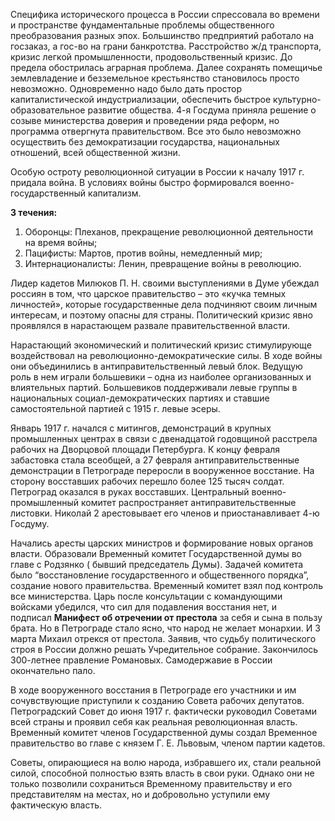 Специфика исторического процесса в России спрессовала во времени и пространстве фундаментальные проблемы общественного преобразования разных эпох. Большинство предприятий работало на госзаказ, а гос-во на грани банкротства. Расстройство ж/д транспорта, кризис легкой промышленности, продовольственный кризис. До предела обострилась аграрная проблема. Далее сохранять помещичье землевладение и безземельное крестьянство становилось просто невозможно. Одновременно надо было дать простор капиталистической индустриализации, обеспечить быстрое культурно-образовательное развитие общества. 4-я Госдума приняла решение о созыве министерства доверия и проведении ряда реформ, но программа отвергнута правительством. Все это было невозможно осуществить без демократизации государства, национальных отношений, всей общественной жизни.

Особую остроту революционной ситуации в России к началу 1917 г. придала война. В условиях войны быстро формировался военно-государственный капитализм.

**3 течения:**

1. Оборонцы: Плеханов, прекращение революционной деятельности на время войны;
2. Пацифисты: Мартов, против войны, немедленный мир;
3. Интернационалисты: Ленин, превращение войны в революцию.

Лидер кадетов Милюков П. Н. своими выступлениями в Думе убеждал россиян в том, что царское правительство – это «кучка темных личностей», которые государственные дела подчиняют своим личным интересам, и поэтому опасны для страны. Политический кризис явно проявлялся в нарастающем развале правительственной власти.

Нарастающий экономический и политический кризис стимулирующе воздействовал на революционно-демократические силы. В ходе войны они объединились в антиправительственный левый блок. Ведущую роль в нем играли большевики – одна из наиболее организованных и влиятельных партий. Большевиков поддерживали левые группы в национальных социал-демократических партиях и ставшие самостоятельной партией с 1915 г. левые эсеры.

Январь 1917 г. начался с митингов, демонстраций в крупных промышленных центрах в связи с двенадцатой годовщиной расстрела рабочих на Дворцовой площади Петербурга. К концу февраля забастовка стала всеобщей, а 27 февраля антиправительственные демонстрации в Петрограде переросли в вооруженное восстание. На сторону восставших рабочих перешло более 125 тысяч солдат. Петроград оказался в руках восставших. Центральный военно-промышленный комитет распространяет антиправительственные листовки. Николай 2 арестовывает его членов и приостанавливает 4-ю Госдуму.

Начались аресты царских министров и формирование новых органов власти. Образовали Временный комитет Государственной думы во главе с Родзянко ( бывший председатель Думы). Задачей комитета было “восстановление государственного и общественного порядка”, создание нового правительства. Временный комитет взял под контроль все министерства. Царь после консультации с командующими войсками убедился, что сил для подавления восстания нет, и подписал **Манифест об отречении от престола** за себя и сына в пользу брата. Но в Петрограде стало ясно, что народ не желает монархии. И 3 марта Михаил отрекся от престола. Заявив, что судьбу политического строя в России должно решать Учредительное собрание. Закончилось 300-летнее правление Романовых. Самодержавие в России окончательно пало.

В ходе вооруженного восстания в Петрограде его участники и им сочувствующие приступили к созданию Совета рабочих депутатов. Петроградский Совет до июня 1917 г. фактически руководил Советами всей страны и проявил себя как реальная революционная власть. Временный комитет членов Государственной думы создал Временное правительство во главе с князем Г. Е. Львовым, членом партии кадетов.

Советы, опирающиеся на волю народа, избравшего их, стали реальной силой, способной полностью взять власть в свои руки. Однако они не только позволили сохраниться Временному правительству и его представителям на местах, но и добровольно уступили ему фактическую власть.